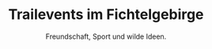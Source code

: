 ---
fmContentType : "home"
title : "Trailevents im Fichtelgebirge"
subtitle : "Freundschaft, Sport und wilde Ideen."
primaryCTA : "Jetzt Anmelden"
primaryLink : "/"
secondaryCTA : "Alle Infos"
secondaryLink : "/"
---